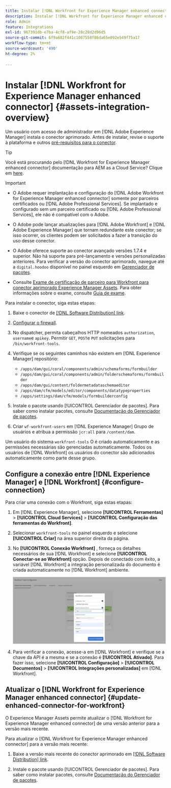 ```yaml
---
title: Instalar [!DNL Workfront for Experience Manager enhanced connector]
description: Instalar [!DNL Workfront for Experience Manager enhanced connector]
role: Admin
feature: Integrations
exl-id: 967391db-e7ba-4cf8-af9e-28c28d2d96d5
source-git-commit: 6f9a682f441c1087558f86da65e092e549f75a17
workflow-type: tm+mt
source-wordcount: '490'
ht-degree: 2%

---
```


# Instalar [!DNL Workfront for Experience Manager enhanced connector] {#assets-integration-overview}

Um usuário com acesso de administrador em [!DNL Adobe Experience Manager] instala o conector aprimorado. Antes de instalar, revise o suporte à plataforma e outros [pré-requisitos para o conector](https://one.workfront.com/s/csh?context=2467&amp;pubname=the-new-workfront-experience).

>[!TIP]
>
>Você está procurando pelo [!DNL Workfront for Experience Manager enhanced connector] documentação para AEM as a Cloud Service? Clique em [here](https://experienceleague.adobe.com/docs/experience-manager-cloud-service/content/assets/integrations/workfront-connector-install.html?lang=en).

>[!IMPORTANT]
>
>* O Adobe requer implantação e configuração do [!DNL Adobe Workfront for Experience Manager enhanced connector] somente por parceiros certificados ou [!DNL Adobe Professional Services]. Se implantado e configurado sem um parceiro certificado ou [!DNL Adobe Professional Services], ele não é compatível com o Adobe.
>
>* O Adobe pode lançar atualizações para [!DNL Adobe Workfront] e [!DNL Adobe Experience Manager] que tornam redundante este conector; se isso ocorrer, os clientes podem ser solicitados a fazer a transição do uso desse conector.
>
>* O Adobe oferece suporte ao conector avançado versões 1.7.4 e superior. Não há suporte para pré-lançamento e versões personalizadas anteriores. Para verificar a versão do conector aprimorado, navegue até a `digital.hoodoo` disponível no painel esquerdo em [Gerenciador de pacotes](https://experienceleague.adobe.com/docs/experience-manager-65/administering/contentmanagement/package-manager.html?lang=pt-BR).
>
>* Consulte [Exame de certificação de parceiro para Workfront para conector aprimorado Experience Manager Assets](https://solutionpartners.adobe.com/solution-partners/home/applications/experience_cloud/workfront/journey/dev_core.html). Para obter informações sobre o exame, consulte [Guia de exame](https://express.adobe.com/page/Tc7Mq6zLbPFy8/).


Para instalar o conector, siga estas etapas:

1. Baixe o conector de [[!DNL Software Distribution] link](https://experience.adobe.com/#/downloads/content/software-distribution/en/aem.html?package=/content/software-distribution/en/details.html/content/dam/aem/public/adobe/packages/cq650/product/assets/workfront-tools.ui.apps.zip).

1. [Configurar o firewall](https://one.workfront.com/s/document-item?bundleId=the-new-workfront-experience&amp;topicId=Content%2FAdministration_and_Setup%2FGet_started-WF_administration%2Fconfigure-your-firewall.html).

1. No dispatcher, permita cabeçalhos HTTP nomeados `authorization`, `username`e `apikey`. Permitir `GET`, `POST`e `PUT` solicitações para `/bin/workfront-tools`.

1. Verifique se os seguintes caminhos não existem em [!DNL Experience Manager] repositório:

   * `/apps/dam/gui/coral/components/admin/schemaforms/formbuilder`
   * `/apps/dam/gui/coral/components/admin/folderschemaforms/formbuilder`
   * `/apps/dam/gui/content/foldermetadataschemaeditor`
   * `/apps/dam/cfm/models/editor/components/datatypeproperties`
   * `/apps/settings/dam/cfm/models/formbuilderconfig`

1. Instale o pacote usando [!UICONTROL Gerenciador de pacotes]. Para saber como instalar pacotes, consulte [Documentação do Gerenciador de pacotes](/help/sites-administering/package-manager.md).

1. Criar `wf-workfront-users` em [!DNL Experience Manager] Grupo de usuários e atribua a permissão `jcr:all` para `/content/dam`.

Um usuário do sistema `workfront-tools` O é criado automaticamente e as permissões necessárias são gerenciadas automaticamente. Todos os usuários de [!DNL Workfront] os usuários do conector são adicionados automaticamente como parte desse grupo.

## Configure a conexão entre [!DNL Experience Manager] e [!DNL Workfront] {#configure-connection}

Para criar uma conexão com o Workfront, siga estas etapas:

1. Em [!DNL Experience Manager], selecione **[!UICONTROL Ferramentas]** > **[!UICONTROL Cloud Services]** > **[!UICONTROL Configuração das ferramentas do Workfront]**.

1. Selecionar `workfront-tools` no painel esquerdo e selecione **[!UICONTROL Criar]** na área superior direita da página.

1. No **[!UICONTROL Conexão Workfront]** , forneça os detalhes necessários de sua [!DNL Workfront] e selecione **[!UICONTROL Conectar-se ao Workfront]** opção. Depois de conectado com êxito, a variável [!DNL Workfront] a integração personalizada do documento é criada automaticamente no [!DNL Workfront] ambiente.

   ![Connect [!DNL Experience Manager] e [!DNL Workfront]](/help/assets/assets/wf-connection-config.png)

1. Para verificar a conexão, acesse-a em [!DNL Workfront] e verifique se a chave da API é a mesma e se a conexão é **[!UICONTROL Ativado]**. Para fazer isso, selecione **[!UICONTROL Configuração]** > **[!UICONTROL Documentos]** > **[!UICONTROL Integrações personalizadas]** em [!DNL Workfront].

## Atualizar o [!DNL Workfront for Experience Manager enhanced connector] {#update-enhanced-connector-for-workfront}

O Experience Manager Assets permite atualizar o [!DNL Workfront for Experience Manager enhanced connector] de uma versão anterior para a versão mais recente.

Para atualizar o [!DNL Workfront for Experience Manager enhanced connector] para a versão mais recente:

1. Baixe a versão mais recente do conector aprimorado em [[!DNL Software Distribution] link](https://experience.adobe.com/#/downloads/content/software-distribution/en/aem.html?package=/content/software-distribution/en/details.html/content/dam/aem/public/adobe/packages/cq650/product/assets/workfront-tools.ui.apps.zip).

1. Instale o pacote usando [!UICONTROL Gerenciador de pacotes]. Para saber como instalar pacotes, consulte [Documentação do Gerenciador de pacotes](/help/sites-administering/package-manager.md).
